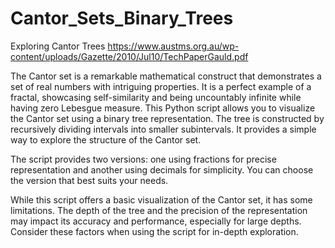 # Cantor_Sets_Binary_Trees
Exploring Cantor Trees
https://www.austms.org.au/wp-content/uploads/Gazette/2010/Jul10/TechPaperGauld.pdf

The Cantor set is a remarkable mathematical construct that demonstrates a set of real numbers with intriguing properties. It is a perfect example of a fractal, showcasing self-similarity and being uncountably infinite while having zero Lebesgue measure. This Python script allows you to visualize the Cantor set using a binary tree representation. The tree is constructed by recursively dividing intervals into smaller subintervals. It provides a simple way to explore the structure of the Cantor set.

The script provides two versions: one using fractions for precise representation and another using decimals for simplicity. You can choose the version that best suits your needs.

While this script offers a basic visualization of the Cantor set, it has some limitations. The depth of the tree and the precision of the representation may impact its accuracy and performance, especially for large depths. Consider these factors when using the script for in-depth exploration.


